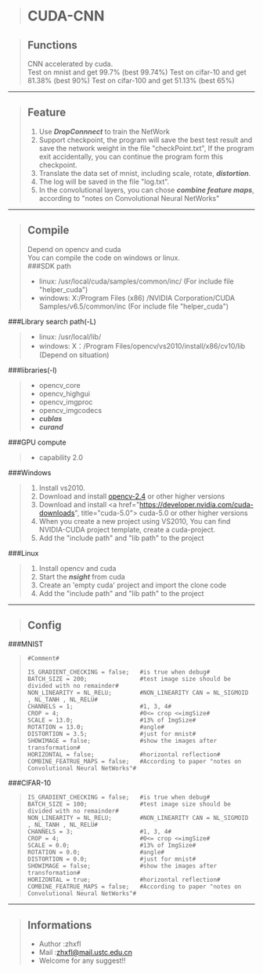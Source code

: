 >CUDA-CNN
>========

>Functions
>--------
>CNN accelerated by cuda.    
>Test on mnist and get 99.7%       (best 99.74%)
>Test on cifar-10 and get 81.38%   (best 90%)
>Test on cifar-100 and get 51.13%   (best 65%)
***

>Feature
>--------
>1. Use ***DropConnnect*** to train the NetWork
>2. Support checkpoint, the program will save the best test result and save the network weight in the file "checkPoint.txt", If the program exit accidentally, you can continue the program form this checkpoint.
>3. Translate the data set of mnist, including scale, rotate, ***distortion***.
>4. The log will be saved in the file "log.txt".  
>5. In the convolutional layers, you can chose ***combine feature maps***, according to "notes on Convolutional Neural NetWorks"
>

***

>Compile
>-------
>Depend on opencv and cuda    
>You can compile the code on windows or linux.   
###SDK path   
>* linux: /usr/local/cuda/samples/common/inc/ (For include file "helper_cuda")      
>* windows: X:/Program Files (x86) /NVIDIA Corporation/CUDA Samples/v6.5/common/inc (For include file "helper_cuda")   
>
###Library search path(-L)   
>* linux: /usr/local/lib/   
>* windows: X：/Program Files/opencv/vs2010/install/x86/cv10/lib (Depend on situation)    
>
###libraries(-l)      
>* opencv_core   
>* opencv_highgui   
>* opencv_imgproc   
>* opencv_imgcodecs
>* ***cublas***   
>* ***curand***   
>
###GPU compute 
>* capability 2.0   
>
###Windows
>1. Install vs2010.
>2. Download and install <a href="http://sourceforge.net/projects/opencvlibrary/files/opencv-win/3.0.0-beta/" title="opencv-2.4"> opencv-2.4</a> or other higher versions
>3. Download and install <a href="https://developer.nvidia.com/cuda-downloads", title="cuda-5.0"> cuda-5.0</a> or other higher versions
>4. When you create a new project using VS2010, You can find NVIDIA-CUDA project template, create a cuda-project.
>5. Add the "include path" and "lib path" to the project
>
###Linux
>1. Install opencv and cuda
>2. Start the ***nsight*** from cuda
>3. Create an 'empty cuda' project and import the clone code   
>4. Add the "include path" and "lib path" to the project
>

***

>Config
>-----------
###MNIST
>`#Comment#`   
>   
>`IS_GRADIENT_CHECKING = false;   #is true when debug#`   
>`BATCH_SIZE = 200;               #test image size should be divided with no remainder#`   
>`NON_LINEARITY = NL_RELU;        #NON_LINEARITY CAN = NL_SIGMOID , NL_TANH , NL_RELU#`   
>`CHANNELS = 1;                   #1, 3, 4#`   
>`CROP = 4;                       #0<= crop <=imgSize#`   
>`SCALE = 13.0;                   #13% of ImgSize#`   
>`ROTATION = 13.0;                #angle#`   
>`DISTORTION = 3.5;               #just for mnist#`   
>`SHOWIMAGE = false;              #show the images after transformation#`   
>`HORIZONTAL = false;             #horizontal reflection#`   
>`COMBINE_FEATRUE_MAPS = false;   #According to paper "notes on Convolutional Neural NetWorks"#`
>
###CIFAR-10
>
>`IS_GRADIENT_CHECKING = false;   #is true when debug#`   
>`BATCH_SIZE = 100;               #test image size should be divided with no remainder#`   
>`NON_LINEARITY = NL_RELU;        #NON_LINEARITY CAN = NL_SIGMOID , NL_TANH , NL_RELU#`   
>`CHANNELS = 3;                   #1, 3, 4#`   
>`CROP = 4;                       #0<= crop <=imgSize#`   
>`SCALE = 0.0;                    #13% of ImgSize#`   
>`ROTATION = 0.0;                 #angle#`   
>`DISTORTION = 0.0;               #just for mnist#`   
>`SHOWIMAGE = false;              #show the images after transformation#`   
>`HORIZONTAL = true;              #horizontal reflection#` 
>`COMBINE_FEATRUE_MAPS = false;   #According to paper "notes on Convolutional Neural NetWorks"#`
>
***

>Informations
>------------
>* Author :zhxfl  
>* Mail   :zhxfl@mail.ustc.edu.cn  
>* Welcome for any suggest!!   

